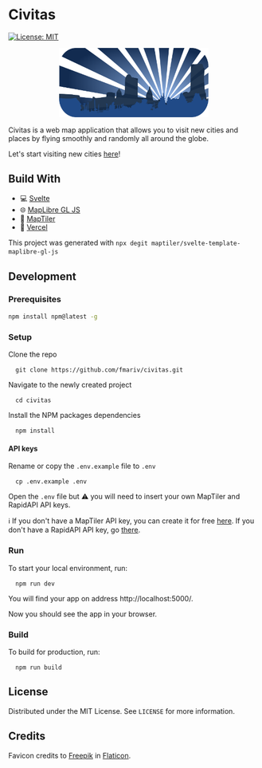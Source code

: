 # Civitas

[![License: MIT](https://img.shields.io/badge/License-MIT-yellow.svg)](https://opensource.org/licenses/MIT)

<p align="center">
  <img src="assets/city.svg" alt="Civitas" width="300" />
</p>

Civitas is a web map application that allows you to visit new cities and places by flying smoothly and randomly all around the globe.

Let's start visiting new cities [here](https://civitas.franmartin.es/)!

## Build With

* :computer: [Svelte](https://svelte.dev/)
* :globe_with_meridians: [MapLibre GL JS](https://maplibre.org/)
* :art: [MapTiler](https://www.maptiler.com/)
* :satellite: [Vercel](https://vercel.com/)

This project was generated with ```npx degit maptiler/svelte-template-maplibre-gl-js```

## Development

### Prerequisites

```sh
npm install npm@latest -g
```

### Setup

Clone the repo

```
  git clone https://github.com/fmariv/civitas.git
```

Navigate to the newly created project

```
  cd civitas
```

Install the NPM packages dependencies

```
  npm install
```

#### API keys

Rename or copy the `.env.example` file to `.env`

```
  cp .env.example .env
```

Open the `.env` file but :warning: you will need to insert your own MapTiler and RapidAPI API keys.

:information_source: If you don't have a MapTiler API key, you can create it for free [here](https://www.maptiler.com/cloud/). If you don't have a RapidAPI API key, go [there](https://docs.rapidapi.com/docs/keys).

### Run

To start your local environment, run: 

```
  npm run dev
``` 

You will find your app on address http://localhost:5000/.

Now you should see the app in your browser.

### Build

To build for production, run: 
```
  npm run build
``` 

## License

Distributed under the MIT License. See `LICENSE` for more information.

## Credits

Favicon credits to [Freepik](https://www.flaticon.es/autores/freepik) in [Flaticon](https://www.flaticon.es/).